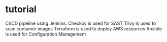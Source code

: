 # tutorial
CI/CD pipeline using Jenkins.
Checkov is used for SAST
Trivy is used to scan container images
Terraform is used to deploy AWS resources 
Ansible is used for Configuration Management
